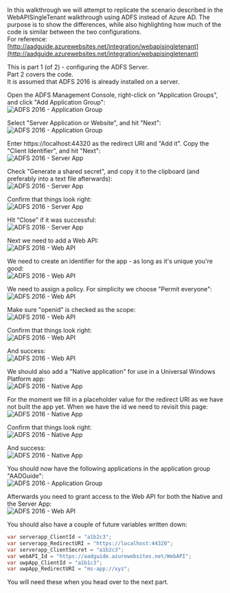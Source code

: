 <properties
	pageTitle="Application Groups"
	description="Setting up Application Groups and Apps in ADFS 2016"
	slug="appgroups"
	order="200"
	keywords="Azure AD, AAD, ADFS 2016"
/>

In this walkthrough we will attempt to replicate the scenario described in the WebAPISingleTenant walkthrough using ADFS instead of Azure AD. The purpose is to show the differences, while also highlighting how much of the code is similar between the two configurations.  
For reference:  
[http://aadguide.azurewebsites.net/integration/webapisingletenant](http://aadguide.azurewebsites.net/integration/webapisingletenant)

This is part 1 (of 2) - configuring the ADFS Server.  
Part 2 covers the code.  
It is assumed that ADFS 2016 is already installed on a server.

Open the ADFS Management Console, right-click on "Application Groups", and click "Add Application Group":  
![ADFS 2016 - Application Group](_assets/AppGroup_01.PNG)

Select  "Server Application or Website", and hit "Next":  
![ADFS 2016 - Application Group](_assets/AppGroupServer_01.PNG)

Enter https://localhost:44320 as the redirect URI and "Add it". Copy the "Client Identifier", and hit "Next":  
![ADFS 2016 - Server App](_assets/AppGroupServer_02.PNG)

Check "Generate a shared secret", and copy it to the clipboard (and preferably into a text file afterwards):  
![ADFS 2016 - Server App](_assets/AppGroupServer_03.PNG)

Confirm that things look right:  
![ADFS 2016 - Server App](_assets/AppGroupServer_04.PNG)

Hit "Close" if it was successful:  
![ADFS 2016 - Server App](_assets/AppGroupServer_05.PNG)

Next we need to add a Web API:  
![ADFS 2016 - Web API](_assets/AppGroupWebAPI_01.PNG)

We need to create an identifier for the app - as long as it's unique you're good:  
![ADFS 2016 - Web API](_assets/AppGroupWebAPI_02.PNG)

We need to assign a policy. For simplicity we choose "Permit everyone":  
![ADFS 2016 - Web API](_assets/AppGroupWebAPI_03.PNG)

Make sure "openid" is checked as the scope:  
![ADFS 2016 - Web API](_assets/AppGroupWebAPI_04.PNG)

Confirm that things look right:  
![ADFS 2016 - Web API](_assets/AppGroupWebAPI_05.PNG)

And success:  
![ADFS 2016 - Web API](_assets/AppGroupWebAPI_06.PNG)

We should also add a "Native application" for use in a Universal Windows Platform app:  
![ADFS 2016 - Native App](_assets/AppGroupNativeApp_01.PNG)

For the moment we fill in a placeholder value for the redirect URI as we have not built the app yet. When we have the id we need to revisit this page:  
![ADFS 2016 - Native App](_assets/AppGroupNativeApp_02.PNG)

Confirm that things look right:  
![ADFS 2016 - Native App](_assets/AppGroupNativeApp_03.PNG)

And success:  
![ADFS 2016 - Native App](_assets/AppGroupNativeApp_04.PNG)

You should now have the following applications in the application group "AADGuide":  
![ADFS 2016 - Application Group](_assets/AppGroup_02.PNG)

Afterwards you need to grant access to the Web API for both the Native and the Server App:  
![ADFS 2016 - Web API](_assets/AppGroup_03.PNG)

You should also have a couple of future variables written down:  
```cs
var serverapp_ClientId = "a1b2c3";
var serverapp_RedirectURI = "https://localhost:44320";
var serverapp_ClientSecret = "a1b2c3";
var webAPI_Id = "https://aadguide.azurewebsites.net/WebAPI";
var uwpApp_ClientId = "a1b1c3";
var uwpApp_RedirectURI = "ms-app://xyz";
```

You will need these when you head over to the next part.
